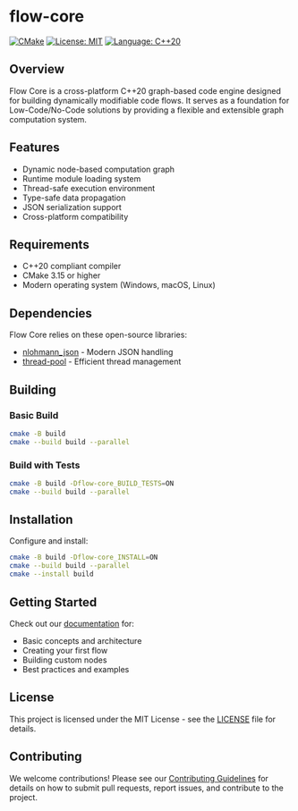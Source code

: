 # flow-core

[![CMake](https://github.com/InFlowStructure/flow-core/actions/workflows/cmake.yml/badge.svg)](https://github.com/InFlowStructure/flow-core/actions/workflows/cmake.yml)
[![License: MIT](https://img.shields.io/github/license/InFlowStructure/flow-core)](https://github.com/InFlowStructure/flow-core/blob/main/LICENSE)
[![Language: C++20](https://img.shields.io/badge/Language-C%2B%2B20%20-blue)](https://en.cppreference.com/w/cpp/20)

## Overview

Flow Core is a cross-platform C++20 graph-based code engine designed for building dynamically modifiable code flows. It serves as a foundation for Low-Code/No-Code solutions by providing a flexible and extensible graph computation system.

## Features

- Dynamic node-based computation graph
- Runtime module loading system
- Thread-safe execution environment
- Type-safe data propagation
- JSON serialization support
- Cross-platform compatibility

## Requirements

- C++20 compliant compiler
- CMake 3.15 or higher
- Modern operating system (Windows, macOS, Linux)

## Dependencies

Flow Core relies on these open-source libraries:
- [nlohmann_json](https://github.com/nlohmann/json) - Modern JSON handling
- [thread-pool](https://github.com/bshoshany/thread-pool) - Efficient thread management

## Building

### Basic Build
```bash
cmake -B build
cmake --build build --parallel
```

### Build with Tests
```bash
cmake -B build -Dflow-core_BUILD_TESTS=ON
cmake --build build --parallel
```

## Installation

Configure and install:
```bash
cmake -B build -Dflow-core_INSTALL=ON
cmake --build build --parallel
cmake --install build
```

## Getting Started

Check out our [documentation](docs/getting-started.md) for:
- Basic concepts and architecture
- Creating your first flow
- Building custom nodes
- Best practices and examples

## License

This project is licensed under the MIT License - see the [LICENSE](LICENSE) file for details.

## Contributing

We welcome contributions! Please see our [Contributing Guidelines](CONTRIBUTING.md) for details on how to submit pull requests, report issues, and contribute to the project.
